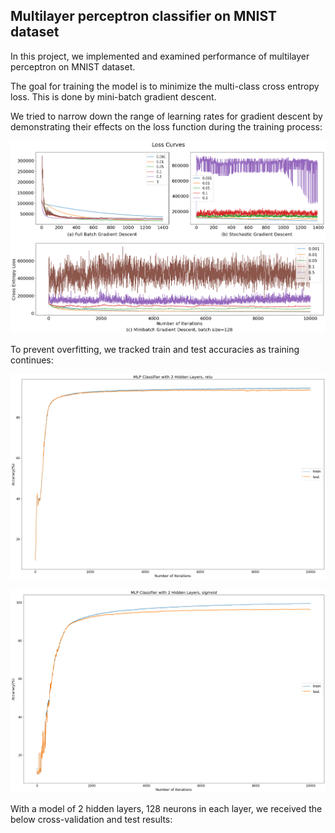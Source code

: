 ## Multilayer perceptron classifier on MNIST dataset

In this project, we implemented and examined performance of multilayer perceptron on MNIST dataset.

The goal for training the model is to minimize the multi-class cross entropy loss. This is done by mini-batch gradient descent.

We tried to narrow down the range of learning rates for gradient descent by demonstrating their effects on the loss function during the training process:

![Loss Graph](/figures/loss_curves_v4.png)

To prevent overfitting, we tracked train and test accuracies as training continues:


![Train-Test Accuracy_ReLu](/figures/train_test_relu.png)

![Train-Test Accuracy_Sigmoid](/figures/train_test_sigmoid.png)

With a model of 2 hidden layers, 128 neurons in each layer, we received the below cross-validation and test results:

